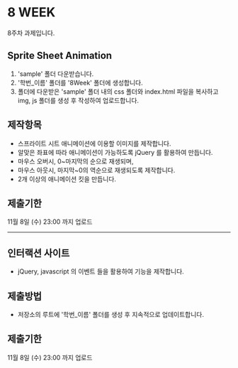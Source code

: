 # 8 WEEK

8주차 과제입니다.

## Sprite Sheet Animation

1. 'sample' 폴더 다운받습니다.
2. '학번_이름' 폴더를 '8Week' 폴더에 생성합니다.
3. 폴더에 다운받은 'sample' 폴더 내의 css 폴더와 index.html 파일을 복사하고 img, js 폴더를 생성 후 작성하여 업로드합니다.

## 제작항목

- 스프라이트 시트 애니메이션에 이용할 이미지를 제작합니다.
- 알맞은 좌표에 따라 애니메이션이 가능하도록 jQuery 를 활용하여 만듭니다.
- 마우스 오버시, 0~마지막의 순으로 재생되며,
- 마우스 아웃시, 마지막~0의 역순으로 재생되도록 제작합니다.
- 2개 이상의 애니메이션 킷을 만듭니다.

## 제출기한

11월 8일 (수) 23:00 까지 업로드

<hr/>

## 인터랙션 사이트

- jQuery, javascript 의 이벤트 들을 활용하여 기능을 제작합니다.

## 제출방법

- 저장소의 루트에 '학번_이름' 폴더를 생성 후 지속적으로 업데이트합니다.

## 제출기한

11월 8일 (수) 23:00 까지 업로드